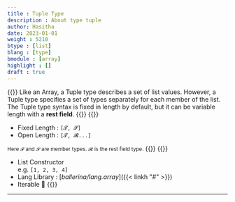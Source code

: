 ```yaml
---
title : Tuple Type
description : About type tuple
author: Hasitha
date: 2023-01-01
weight : 5210
btype : [list]
blang : [type]
bmodule : [array]
highlight : []
draft : true
---
```

{{<md class="summary">}} 
Like an Array, a Tuple type describes a set of list values. However, a Tuple type specifies a set of types separately for each member of the list. The Tuple type syntax is fixed in length by default, but it can be variable length with a **rest field**.
{{</md>}}
{{<md class="syntax">}}
* Fixed Length : `[𝓣, 𝓢]`
* Open Length : `[𝓣, 𝓡...]`

<small>Here 𝓣 and 𝓢 are member types. 𝓡 is the rest field type.</small>
{{</md>}}
{{<md class="tldr">}}
* List Constructor<br> e.g. `[1, 2, 3, 4]`
* Lang Library : [*ballerina/lang.array*]({{< linkh "#" >}})
* Iterable 🔁
{{</md>}}

<!--more-->
<hr>
